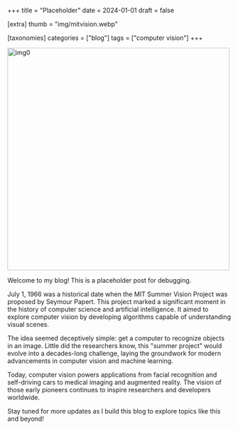 +++
title = "Placeholder"
date = 2024-01-01
draft = false

[extra]
thumb = "img/mitvision.webp"

[taxonomies]
categories = ["blog"]
tags = ["computer vision"]
+++

<img src="/img/mitvision.webp" alt="img0" width="500"/>

Welcome to my blog! This is a placeholder post for debugging.

July 1, 1966 was a historical date when the MIT Summer Vision Project was proposed by Seymour Papert. This project marked a significant moment in the history of computer science and artificial intelligence. It aimed to explore computer vision by developing algorithms capable of understanding visual scenes.

The idea seemed deceptively simple: get a computer to recognize objects in an image. Little did the researchers know, this "summer project" would evolve into a decades-long challenge, laying the groundwork for modern advancements in computer vision and machine learning.

Today, computer vision powers applications from facial recognition and self-driving cars to medical imaging and augmented reality. The vision of those early pioneers continues to inspire researchers and developers worldwide.

Stay tuned for more updates as I build this blog to explore topics like this and beyond!